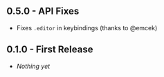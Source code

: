 ## 0.5.0 - API Fixes
* Fixes `.editor` in keybindings (thanks to @emcek)

## 0.1.0 - First Release
* *Nothing yet*
